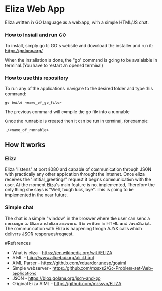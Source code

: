 # Eliza Web App
Eliza written in GO language as a web app, with a simple HTML/JS chat.

### How to install and run GO

To install, simply go to GO's website and download the installer and run it: https://golang.org/

When the installation is done, the "go" command is going to be avaialable in terminal.(You have to restart an opened terminal)

### How to use this repository

To run any of the applications, navigate to the desired folder and type this command: 
```
go build <name_of_go_file>
```

The previous command will compile the go file into a runnable.

Once the runnable is created then it can be run in terminal, for example: 
```
./<name_of_runnable>
```

## How it works
### Eliza
Eliza "listens" at port 8080 and capable of communication through JSON with practically any other application throught the internet.
Once eliza receives the "intitial_greetings" request it begins communication with the user.
At the moment Eliza's main feature is not implemented, Therefore the only thing she says is "Well, tough luck, bye". This is going to be implemented in the near future.
### Simple chat
The chat is a simple "window" in the broswer where the user can send a message to Eliza and eliza answers.
It is written in HTML and JavaScript. The communication with Eliza is happening throgh AJAX calls which delivers JSON responses/request.


#References
* What is eliza - https://en.wikipedia.org/wiki/ELIZA
* AIML - http://www.alicebot.org/aiml.html
* AIML Parser - https://github.com/eduardonunesp/goaiml
* Simple webserver - https://github.com/mxsxs2/Go-Problem-set-Web-applications
* JSON - https://blog.golang.org/json-and-go
* Original Eliza AIML - https://github.com/massyn/ELIZA